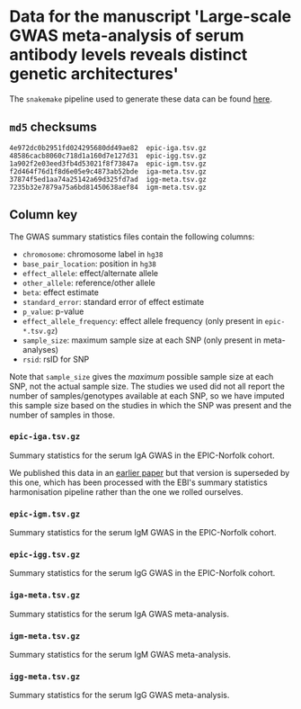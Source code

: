 # Data for the manuscript 'Large-scale GWAS meta-analysis of serum antibody levels reveals distinct genetic architectures'

The `snakemake` pipeline used to generate these data can be found [here](https://github.com/twillis209/serum_ig_pipeline).

## `md5` checksums

```
4e972dc0b2951fd024295680dd49ae82  epic-iga.tsv.gz
48586cacb8060c718d1a160d7e127d31  epic-igg.tsv.gz
1a902f2e03eed3fb4d53021f8f73847a  epic-igm.tsv.gz
f2d464f76d1f8d6e05e9c4873ab52bde  iga-meta.tsv.gz
37874f5ed1aa74a25142a69d325fd7ad  igg-meta.tsv.gz
7235b32e7879a75a6bd81450638aef84  igm-meta.tsv.gz
```

## Column key

The GWAS summary statistics files contain the following columns:

* `chromosome`: chromosome label in `hg38`
* `base_pair_location`: position in `hg38`
* `effect_allele`: effect/alternate allele
* `other_allele`: reference/other allele
* `beta`: effect estimate
* `standard_error`: standard error of effect estimate
* `p_value`: p-value
* `effect_allele_frequency`: effect allele frequency (only present in `epic-*.tsv.gz`)
* `sample_size`: maximum sample size at each SNP (only present in meta-analyses)
* `rsid`: rsID for SNP

Note that `sample_size` gives the *maximum* possible sample size at each SNP, not the actual sample size. The studies we used did not all report the number of samples/genotypes available at each SNP, so we have imputed this sample size based on the studies in which the SNP was present and the number of samples in those.

### `epic-iga.tsv.gz`

Summary statistics for the serum IgA GWAS in the EPIC-Norfolk cohort.

We published this data in an [earlier paper](https://www.sciencedirect.com/science/article/pii/S1521661624004650) but that version is superseded by this one, which has been processed with the EBI's summary statistics harmonisation pipeline rather than the one we rolled ourselves.

### `epic-igm.tsv.gz`

Summary statistics for the serum IgM GWAS in the EPIC-Norfolk cohort.

### `epic-igg.tsv.gz`

Summary statistics for the serum IgG GWAS in the EPIC-Norfolk cohort.

### `iga-meta.tsv.gz`

Summary statistics for the serum IgA GWAS meta-analysis.

### `igm-meta.tsv.gz`

Summary statistics for the serum IgM GWAS meta-analysis.

### `igg-meta.tsv.gz`

Summary statistics for the serum IgG GWAS meta-analysis.
